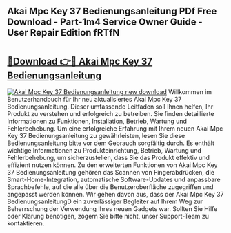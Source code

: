 ## Akai Mpc Key 37 Bedienungsanleitung PDf Free Download - Part-1m4 Service Owner Guide - User Repair Edition fRTfN

# <h2><a href="http://df001m4.blite.top/?on=Akai+Mpc+Key+37+Bedienungsanleitung">🔗Download 👉🔴 Akai Mpc Key 37 Bedienungsanleitung</a></h2>

[![Akai Mpc Key 37 Bedienungsanleitung new download](https://i.imgur.com/lujVjoI.png)](http://df001m4.blite.top/?on=Akai+Mpc+Key+37+Bedienungsanleitung)
Willkommen im Benutzerhandbuch für Ihr neu aktualisiertes Akai Mpc Key 37 Bedienungsanleitung. Dieser umfassende Leitfaden soll Ihnen helfen, Ihr Produkt zu verstehen und erfolgreich zu betreiben. Sie finden detaillierte Informationen zu Funktionen, Installation, Betrieb, Wartung und Fehlerbehebung. Um eine erfolgreiche Erfahrung mit Ihrem neuen Akai Mpc Key 37 Bedienungsanleitung zu gewährleisten, lesen Sie diese Bedienungsanleitung bitte vor dem Gebrauch sorgfältig durch. Es enthält wichtige Informationen zu Produkteinrichtung, Betrieb, Wartung und Fehlerbehebung, um sicherzustellen, dass Sie das Produkt effektiv und effizient nutzen können. Zu den erweiterten Funktionen von Akai Mpc Key 37 Bedienungsanleitung gehören das Scannen von Fingerabdrücken, die Smart-Home-Integration, automatische Software-Updates und anpassbare Sprachbefehle, auf die alle über die Benutzeroberfläche zugegriffen und angepasst werden können. Wir gehen davon aus, dass der Akai Mpc Key 37 BedienungsanleitungD ein zuverlässiger Begleiter auf Ihrem Weg zur Beherrschung der Verwendung Ihres neuen Gadgets war. Sollten Sie Hilfe oder Klärung benötigen, zögern Sie bitte nicht, unser Support-Team zu kontaktieren.
